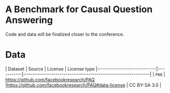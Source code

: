 # A Benchmark for Causal Question Answering

Code and data will be finalized closer to the conference.

# Data

| Dataset           | Source       | License                                                  | License type
|:----------------------------|:-----------|:-------------------------------------------------------------|
| `PAQ`     | https://github.com/facebookresearch/PAQ    |https://github.com/facebookresearch/PAQ#data-license | CC BY-SA 3.0               |
